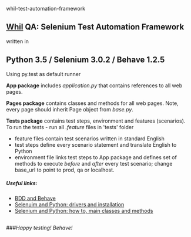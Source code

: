 whil-test-automation-framework

## [Whil](https://www.whil.com/) QA: Selenium Test Automation Framework

written in
## Python 3.5 / Selenium 3.0.2 / Behave 1.2.5
Using py.test as default runner


**App package** includes _application.py_ that contains references to all web pages.

**Pages package** contains classes and methods for all web pages.
Note, every page should inherit Page object from _base.py_.

**Tests package** contains test steps, environment and features (scenarios).
To run the tests - run all _.feature_ files in 'tests' folder
- feature files contain test scenarios written in standard English
- test steps define every scenario statement and translate English to Python
- environment file links test steps to App package and defines set of methods to execute _before_ and _after_ every test 
scenario; change base_url to point to prod, qa or localhost.

##### Useful links:
- [BDD and Behave](http://pythonhosted.org/behave/)
- [Selenuim and Python: drivers and installation](https://pypi.python.org/pypi/selenium)
- [Selenium and Python: how to, main classes and methods](http://selenium-python.readthedocs.io/installation.html)

##
###_Happy testing! Behave!_